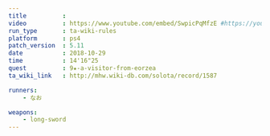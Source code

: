 ```yaml
---
title          :
video          : https://www.youtube.com/embed/SwpicPqMfzE #https://youtu.be/SwpicPqMfzE
run_type       : ta-wiki-rules
platform       : ps4
patch_version  : 5.11
date           : 2018-10-29
time           : 14'16"25
quest          : 9★-a-visitor-from-eorzea
ta_wiki_link   : http://mhw.wiki-db.com/solota/record/1587

runners:
    - なお

weapons:
    - long-sword
---
```

